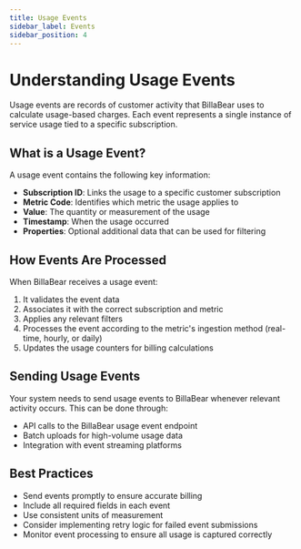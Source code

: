 ```yaml
---
title: Usage Events
sidebar_label: Events
sidebar_position: 4
---
```


# Understanding Usage Events

Usage events are records of customer activity that BillaBear uses to calculate usage-based charges. Each event represents a single instance of service usage tied to a specific subscription.

## What is a Usage Event?

A usage event contains the following key information:

- **Subscription ID**: Links the usage to a specific customer subscription
- **Metric Code**: Identifies which metric the usage applies to
- **Value**: The quantity or measurement of the usage
- **Timestamp**: When the usage occurred
- **Properties**: Optional additional data that can be used for filtering

## How Events Are Processed

When BillaBear receives a usage event:

1. It validates the event data
2. Associates it with the correct subscription and metric
3. Applies any relevant filters
4. Processes the event according to the metric's ingestion method (real-time, hourly, or daily)
5. Updates the usage counters for billing calculations

## Sending Usage Events

Your system needs to send usage events to BillaBear whenever relevant activity occurs. This can be done through:

- API calls to the BillaBear usage event endpoint
- Batch uploads for high-volume usage data
- Integration with event streaming platforms

## Best Practices

- Send events promptly to ensure accurate billing
- Include all required fields in each event
- Use consistent units of measurement
- Consider implementing retry logic for failed event submissions
- Monitor event processing to ensure all usage is captured correctly